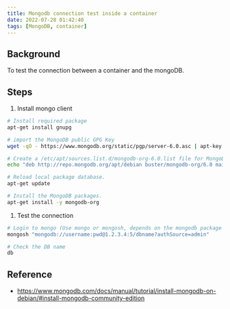 ```yaml
---
title: Mongodb connection test inside a container
date: 2022-07-28 01:42:40
tags: [MongoDB, container]
---
```


## Background

To test the connection between a container and the mongoDB.

## Steps

1. Install mongo client

  ```bash
  # Install required package
  apt-get install gnupg

  # import the MongoDB public GPG Key
  wget -qO - https://www.mongodb.org/static/pgp/server-6.0.asc | apt-key add -

  # Create a /etc/apt/sources.list.d/mongodb-org-6.0.list file for MongoDB
  echo "deb http://repo.mongodb.org/apt/debian buster/mongodb-org/6.0 main" | tee /etc/apt/sources.list.d/mongodb-org-6.0.list

  # Reload local package database.
  apt-get update

  # Install the MongoDB packages.
  apt-get install -y mongodb-org
  ```

1. Test the connection

  ```bash
  # Login to mongo (Use mongo or mongosh, depends on the mongodb package version)
  mongosh "mongodb://username:pwd@1.2.3.4:5/dbname?authSource=admin"

  # Check the DB name
  db
  ```

## Reference

- https://www.mongodb.com/docs/manual/tutorial/install-mongodb-on-debian/#install-mongodb-community-edition
